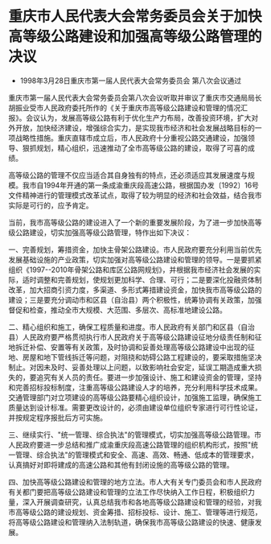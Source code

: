# 重庆市人民代表大会常务委员会关于加快高等级公路建设和加强高等级公路管理的决议

- 1998年3月28日重庆市第一届人民代表大会常务委员会
第八次会议通过

<!-- INFO END -->

重庆市第一届人民代表大会常务委员会第八次会议听取并审议了重庆市交通局局长胡振业受市人民政府委托所作的《关于重庆市高等级公路建设和管理的情况汇报》。会议认为，发展高等级公路有利于优化生产力布局，改善投资环境，扩大对外开放，加快经济建设，增强综合实力，是实现我市经济和社会发展战略目标的一项战略性措施。重庆直辖市成立后，市人民政府十分重视公路交通建设，加强领导、狠抓规划，精心组织，迅速推动了全市高等级公路的建设，取得了可喜的成绩。

高等级公路的管理不仅应当适合其自身独有的特点，还必须适应其发展速度与规模。我市自1994年开通的第一条成渝重庆段高速公路，根据国办发〔1992〕16号文件精神进行的管理模式改革试点，取得了较为明显的经济和社会效益，结合我市实际是可行的，应予肯定。

当前，我市高等级公路的建设进入了一个新的重要发展阶段，为了进一步加快高等级公路建设，切实加强高等级公路管理，特作出如下决议：

一、完善规划，筹措资金，加快主骨架公路建设。市人民政府要充分利用当前优先发展基础设施的产业政策，切实加强对高等级公路建设和管理的领导。一是要抓紧组织《1997--2010年骨架公路和库区公路网规划》，并根据我市经济社会发展的实际，适时调整和完善规划，使规划更加科学、合理、可行；二是要深化投融资体制改革，加大招商引资力度，多渠道、多形式筹措建设资金，加快我市高等级公路的建设；三是要充分调动市和区县（自治县）两个积极性，统筹协调有关政策，加强督促和检查，推动全市大规模、大范围、多层次、高标准地建设公路。

二、精心组织和施工，确保工程质量和进度。市人民政府有关部门和区县（自治县）人民政府要严格贯彻执行市人民政府关于高等级公路建设征地分级责任制和征地拆迁补偿、安置等有关政策，及时协调和妥善处理高等级公路建设中出现的征地、房屋和地下管线拆迁等问题，对阻挠和妨碍公路工程建设的，要采取措施坚决制止。对因未及时、妥善处理以上问题，以致影响社会安定，延误工期造成重大损失的，要追究有关人员的责任。要进一步加强设计、施工和建设资金的管理，坚持和完善招标投标制度，注重高等级公路建设人才的培养，充分利用科学技术成果。交通管理部门对立项建设的高等级公路要精心组织设计，加强施工监理，确保施工质量达到设计标准。需要更改设计的，必须由建设单位组织专家进行可行性论证，并按规定程序报批后方可实施。

三、继续实行、"统一管理、综合执法"的管理模式，切实加强高等级公路管理。市人民政府要进一步总结和推广成渝重庆段高速公路管理的组织机构形式，按照"统一管理、综合执法"的管理模式和安全、高速、高效、畅通、低成本的管理要求，认真搞好对即将建成的高速公路和其他有封闭设施的高等级公路的管理。

四、加快高等级公路建设和管理的地方立法。市人大有关专门委员会和市人民政府有关都门要把高等级公路建设和管理的立法工作尽快纳入工作日程，积极组织力量，深入开展调查研究，认真总结我市和各地高等级公路建设和管理的经验，对我市高等级公路的建设规划、资金筹措、招标投标、设计、施工、管理等进行规范，将高等级公路建设和管理纳入法制轨道，确保我市高等级公路建设的快速、健康发展。
